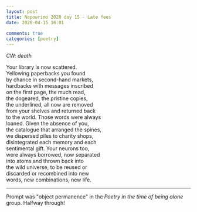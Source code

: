 ```yaml
---  
layout: post  
title: Napowrimo 2020 day 15 - Late fees  
date: 2020-04-15 16:01  
  
comments: true  
categories: [poetry]  
---  
```

<em>CW: death</em>  

Your library is now scattered.  
Yellowing paperbacks you found  
by chance in second-hand markets,  
hardbacks with messages inscribed  
on the first page, the much read,  
the dogeared, the pristine copies,  
the underlined, all now are removed  
from your shelves and returned back  
to the world. Those words were always  
loaned. Given the absence of you,  
the catalogue that arranged the spines,  
we dispersed piles to charity shops,  
disintegrated each memory and each  
sentimental gift. Your neurons too,  
were always borrowed, now separated  
into atoms and thrown back into  
the wild universe, to be reused or  
discarded or recombined into new  
words, new combinations, new life.  

***  

Prompt was "object permanence" in the <em>Poetry in the time of being alone</em> group. Halfway through!  
